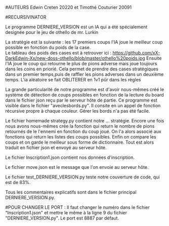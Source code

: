#AUTEURS
Edwin Creten 20220 et Timothé Couturier 20091

#RECURSIVINATOR

Le programme DERNIERE_VERSION est un IA qui a été spécialement designée pour le jeu de othello de mr. Lurkin

La stratégie est la suivante : les 17 premiers coups l'IA joue le meilleur coup possible en fonction du poids de la case.  
Le tableau des poids des cases est à retrouver ici : https://github.com/xX-DarkEdwin-Xx/new-doss-othello/blob/master/othello%20poids.jpg
Ensuite l'IA joue le coup qui retourne le plus de pions adverse mais joue toujours dans les coins en priorié. 
Cela permet de prendre des cases stratégiques dans un premier temps,puis de raffler les pions adverses dans un deuxième temps.
L'ia aléatoire se fait OBLITERER en 1v1 pûr dans les règles

La grande particularité de notre programme est d'avoir nous-mêmes créé le système de détection de coups possibles en fonction de la lecture du board dans le fichier json reçu par le serveur hôte de partie. Ce programme est visible dans le fichier "aveclesbords.py".
Il consite en un appel de fonction récursive propre à chaque couleur. Gérer les bords n'a pas été facile.

Le fichier homemade strategy.py contient notre ... stratégie. Encore une fois nous avons nous-mêmes crée la fonction qui return le nombre de pions retournés de le l'ennemi en fonction du coup joué.
On l'a alors associé aux fonctions qui return les listes des coups possibles.
Enfin on compare les coups et on garde le meilleur sous forme de dictionnaire.
Tout est alors traduit en fichier json et envoyé au serveur hôte.

Le fichier Inscription1.json contient nos données d'inscription.

Le fichier move.json est le message que l'on envoie au serveur hôte.

Le fichier test_DERNIERE_VERSION.py teste notre couverture de code, qui est de 83%.

Tous les commentaires explicatifs sont dans le fichier principal DERNIERE_VERSION.py.

#POUR CHANGER LE PORT :
Il faut changer le numéro dans le fichier "Inscription1.json" et mettre le même à la ligne 9 du fichier "DERNIERE_VERSION.py".
Le port est 8887 par défaut.
